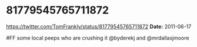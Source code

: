 # 81779545765711872
https://twitter.com/TomFrankly/status/81779545765711872
**Date:** 2011-06-17

#FF some local peeps who are crushing it @byderekj and @mrdallasjmoore
